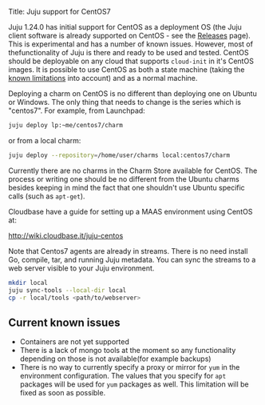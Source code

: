 Title: Juju support for CentOS7

Juju 1.24.0 has initial support for CentOS as a deployment OS (the Juju client
software is already supported on CentOS - see the
[Releases](reference-releases.html) page). This is experimental and has a
number of known issues. However, most of thefunctionality of Juju is there and
ready to be used and tested.
CentOS should be deployable on any cloud that supports `cloud-init` in it's
CentOS images. It is possible to use CentOS as both a state machine (taking
the [known limitations](#current-known-issues) into account) and as a normal
machine.

Deploying a charm on CentOS is no different than deploying one on Ubuntu or
Windows. The only thing that needs to change is the series which is "centos7".
For example, from Launchpad:

```bash
juju deploy lp:~me/centos7/charm
```

or from a local charm:

```bash
juju deploy --repository=/home/user/charms local:centos7/charm
```

Currently there are no charms in the Charm Store available for CentOS.
The process or writing one should be no different from the Ubuntu charms besides
keeping in mind the fact that one shouldn't use Ubuntu specific calls
(such as `apt-get`).

Cloudbase have a guide for setting up a MAAS environment using CentOS at:

http://wiki.cloudbase.it/juju-centos

Note that Centos7 agents are already in streams. There is no need install Go,
compile, tar, and running Juju metadata. You can sync the streams to a web
server visible to your Juju environment.

```bash
mkdir local
juju sync-tools --local-dir local
cp -r local/tools <path/to/webserver>
```

## Current known issues

 - Containers are not yet supported
 - There is a lack of mongo tools at the moment so any functionality depending
   on those is not available(for example backups)
 - There is no way to currently specify a proxy or mirror for `yum` in the
   environment configuration. The values that you specify for `apt` packages
   will be used for `yum` packages as well. This limitation will be fixed as
   soon as possible.
